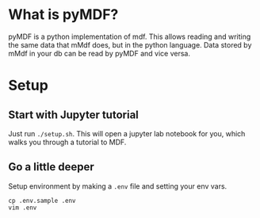 # What is pyMDF?
pyMDF is a python implementation of mdf. This allows reading and writing the same data that mMdf does, but in the python language. Data stored by mMdf in your db can be read by pyMDF and vice versa.

# Setup 
## Start with Jupyter tutorial
Just run `./setup.sh`. This will open a jupyter lab notebook for you, which walks you through a tutorial to MDF.

## Go a little deeper
Setup environment by making a `.env` file and setting your env vars.
```
cp .env.sample .env
vim .env
```

## 
